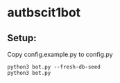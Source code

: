 # autbscit1bot

## Setup:
Copy config.example.py to config.py
```
python3 bot.py --fresh-db-seed
python3 bot.py
```
